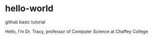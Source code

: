 # hello-world
github basic tutorial 

Hello, I'm Dr. Tracy, professor of Computer Science at Chaffey College
